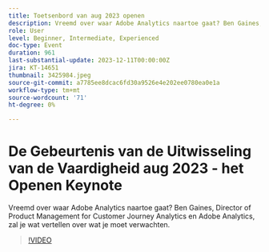 ```yaml
---
title: Toetsenbord van aug 2023 openen
description: Vreemd over waar Adobe Analytics naartoe gaat? Ben Gaines, Director of Product Management for Customer Journey Analytics en Adobe Analytics, zal je wat vertellen over wat je moet verwachten.
role: User
level: Beginner, Intermediate, Experienced
doc-type: Event
duration: 961
last-substantial-update: 2023-12-11T00:00:00Z
jira: KT-14651
thumbnail: 3425984.jpeg
source-git-commit: a7785ee8dcac6fd30a9526e4e202ee0780ea0e1a
workflow-type: tm+mt
source-wordcount: '71'
ht-degree: 0%

---
```



# De Gebeurtenis van de Uitwisseling van de Vaardigheid aug 2023 - het Openen Keynote

Vreemd over waar Adobe Analytics naartoe gaat? Ben Gaines, Director of Product Management for Customer Journey Analytics en Adobe Analytics, zal je wat vertellen over wat je moet verwachten.

>[!VIDEO](https://video.tv.adobe.com/v/3425984/?learn=on)
